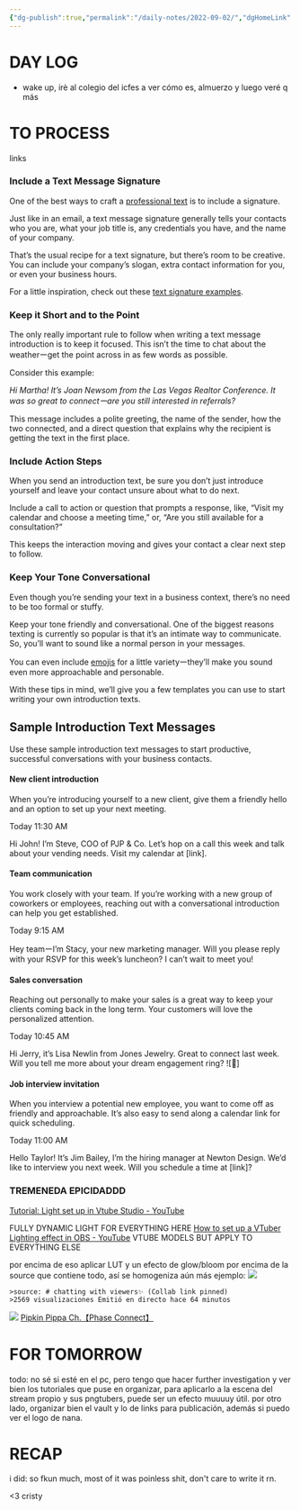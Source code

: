 ```yaml
---
{"dg-publish":true,"permalink":"/daily-notes/2022-09-02/","dgHomeLink":true,"dgPassFrontmatter":false,"dgShowBacklinks":true,"dgShowLocalGraph":true,"dgShowInlineTitle":true}
---
```



# DAY LOG
- wake up, irè al colegio del icfes a ver cómo es, almuerzo y luego veré q más
# TO PROCESS
links

### Include a Text Message Signature

One of the best ways to craft a [professional text](https://simpletexting.com/professional-text-message-examples/) is to include a signature.

Just like in an email, a text message signature generally tells your contacts who you are, what your job title is, any credentials you have, and the name of your company. 

That’s the usual recipe for a text signature, but there’s room to be creative. You can include your company’s slogan, extra contact information for you, or even your business hours. 

For a little inspiration, check out these [text signature examples](https://simpletexting.com/text-message-signature-examples/). 

### Keep it Short and to the Point

The only really important rule to follow when writing a text message introduction is to keep it focused. This isn’t the time to chat about the weatherーget the point across in as few words as possible.

Consider this example:

_Hi Martha! It’s Joan Newsom from the Las Vegas Realtor Conference. It was so great to connectーare you still interested in referrals?_

This message includes a polite greeting, the name of the sender, how the two connected, and a direct question that explains why the recipient is getting the text in the first place.

### Include Action Steps

When you send an introduction text, be sure you don’t just introduce yourself and leave your contact unsure about what to do next. 

Include a call to action or question that prompts a response, like, “Visit my calendar and choose a meeting time,” or, “Are you still available for a consultation?” 

This keeps the interaction moving and gives your contact a clear next step to follow.

### Keep Your Tone Conversational

Even though you’re sending your text in a business context, there’s no need to be too formal or stuffy. 

Keep your tone friendly and conversational. One of the biggest reasons texting is currently so popular is that it’s an intimate way to communicate. So, you’ll want to sound like a normal person in your messages.

You can even include [emojis](https://simpletexting.com/everything-you-need-to-know-about-emoji-marketing/) for a little varietyーthey’ll make you sound even more approachable and personable.

With these tips in mind, we’ll give you a few templates you can use to start writing your own introduction texts. 

## Sample Introduction Text Messages

Use these sample introduction text messages to start productive, successful conversations with your business contacts.

#### New client introduction

When you’re introducing yourself to a new client, give them a friendly hello and an option to set up your next meeting.

Today 11:30 AM

Hi John! I’m Steve, COO of PJP & Co. Let’s hop on a call this week and talk about your vending needs. Visit my calendar at [link].

#### Team communication

You work closely with your team. If you’re working with a new group of coworkers or employees, reaching out with a conversational introduction can help you get established.

Today 9:15 AM

Hey teamーI’m Stacy, your new marketing manager. Will you please reply with your RSVP for this week’s luncheon? I can’t wait to meet you!

#### Sales conversation 

Reaching out personally to make your sales is a great way to keep your clients coming back in the long term. Your customers will love the personalized attention.

Today 10:45 AM

Hi Jerry, it’s Lisa Newlin from Jones Jewelry. Great to connect last week. Will you tell me more about your dream engagement ring? ![💍]
#### Job interview invitation

When you interview a potential new employee, you want to come off as friendly and approachable. It’s also easy to send along a calendar link for quick scheduling.

Today 11:00 AM

Hello Taylor! It’s Jim Bailey, I’m the hiring manager at Newton Design. We’d like to interview you next week. Will you schedule a time at [link]?


###  TREMENEDA EPICIDADDD
[Tutorial: Light set up in Vtube Studio - YouTube](https://www.youtube.com/watch?v=Wg__K4rEp20)


FULLY DYNAMIC LIGHT FOR EVERYTHING HERE
[How to set up a VTuber Lighting effect in OBS - YouTube](https://www.youtube.com/watch?v=75WFeV4z9ck)
VTUBE MODELS BUT APPLY TO EVERYTHING ELSE

por encima de eso aplicar LUT y un efecto de glow/bloom por encima de la source que contiene todo, así se homogeniza aún más
ejemplo: ![](https://i.imgur.com/FXS3s2a.png)

	>source: # chatting with viewers✨ (Collab link pinned) 
	>2569 visualizaciones Emitió en directo hace 64 minutos

[![](https://yt3.ggpht.com/Uv6EuTjobBEKwGigQTJnfr-5DkrC1fL3EshHqaSTPfBrYdiOfG6bGWJd8jCTpSizv0Ci-ZrvboI=s48-c-k-c0x00ffffff-no-rj)](https://www.youtube.com/c/PipkinPippa) [Pipkin Pippa Ch.【Phase Connect】](https://www.youtube.com/c/PipkinPippa)


# FOR TOMORROW
todo: no sé si esté en el pc, pero tengo que hacer further investigation y ver bien los tutoriales que puse en organizar, para aplicarlo a la escena del stream propio y sus pngtubers, puede ser un efecto muuuuy útil. por otro lado, organizar bien el vault y lo de links para publicación, además si puedo ver el logo de nana.
# RECAP
i did: so fkun much, most of it was poinless shit, don't care to write it rn.

<3 cristy


